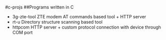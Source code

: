 #c-projs
##Programs written in C
* 3g-zte-tool ZTE modem AT commands based tool + HTTP server
* rt-u Directory structure scanning based tool
* httpcom HTTP server + custom protocol connection with device through COM port
